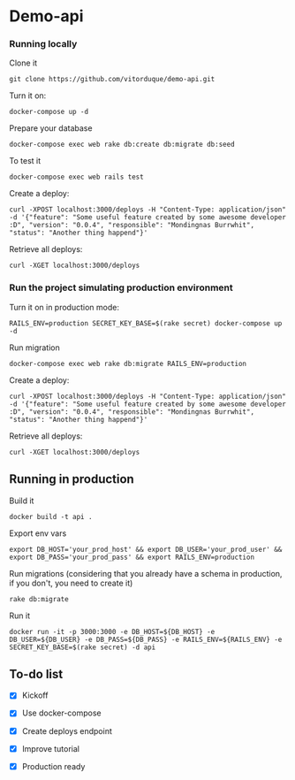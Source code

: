 # Demo-api

### Running locally

Clone it

    git clone https://github.com/vitorduque/demo-api.git

Turn it on:

    docker-compose up -d

Prepare your database

    docker-compose exec web rake db:create db:migrate db:seed

To test it

    docker-compose exec web rails test

Create a deploy:

    curl -XPOST localhost:3000/deploys -H "Content-Type: application/json" -d '{"feature": "Some useful feature created by some awesome developer :D", "version": "0.0.4", "responsible": "Mondingnas Burrwhit", "status": "Another thing happend"}'


Retrieve all deploys:

    curl -XGET localhost:3000/deploys


### Run the project simulating production environment

Turn it on in production mode:

    RAILS_ENV=production SECRET_KEY_BASE=$(rake secret) docker-compose up -d

Run migration

    docker-compose exec web rake db:migrate RAILS_ENV=production

Create a deploy:

    curl -XPOST localhost:3000/deploys -H "Content-Type: application/json" -d '{"feature": "Some useful feature created by some awesome developer :D", "version": "0.0.4", "responsible": "Mondingnas Burrwhit", "status": "Another thing happend"}'


Retrieve all deploys:

    curl -XGET localhost:3000/deploys

## Running in production

Build it

    docker build -t api .

Export env vars

    export DB_HOST='your_prod_host' && export DB_USER='your_prod_user' && export DB_PASS='your_prod_pass' && export RAILS_ENV=production

Run migrations (considering that you already have a schema in
production, if you don't, you need to create it)

    rake db:migrate

Run it

    docker run -it -p 3000:3000 -e DB_HOST=${DB_HOST} -e DB_USER=${DB_USER} -e DB_PASS=${DB_PASS} -e RAILS_ENV=${RAILS_ENV} -e SECRET_KEY_BASE=$(rake secret) -d api

## To-do list

* [x] Kickoff
* [x] Use docker-compose
* [x] Create deploys endpoint
* [x] Improve tutorial
* [x] Production ready

